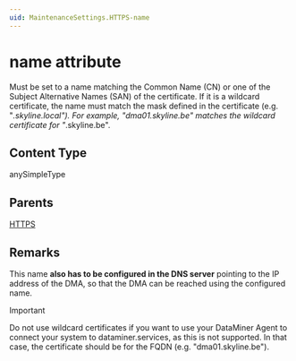 ```yaml
---
uid: MaintenanceSettings.HTTPS-name
---
```


# name attribute

Must be set to a name matching the Common Name (CN) or one of the Subject Alternative Names (SAN) of the certificate. If it is a wildcard certificate, the name must match the mask defined in the certificate (e.g. "*.skyline.local"). For example, "dma01.skyline.be" matches the wildcard certificate for "*.skyline.be".

## Content Type

anySimpleType

## Parents

[HTTPS](xref:MaintenanceSettings.HTTPS)

## Remarks

This name **also has to be configured in the DNS server** pointing to the IP address of the DMA, so that the DMA can be reached using the configured name.

> [!IMPORTANT]
> Do not use wildcard certificates if you want to use your DataMiner Agent to connect your system to dataminer.services, as this is not supported. In that case, the certificate should be for the FQDN (e.g. "dma01.skyline.be").
